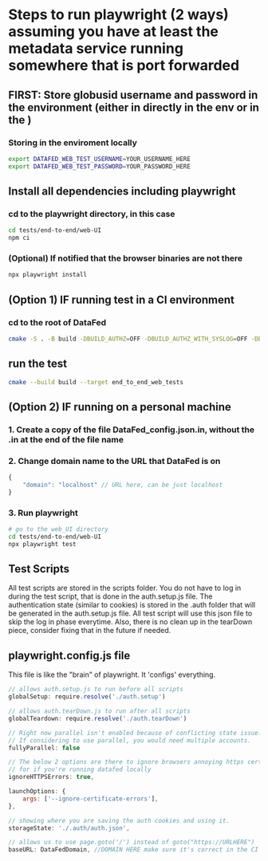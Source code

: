 # Steps to run playwright (2 ways) assuming you have at least the metadata service running somewhere that is port forwarded

## FIRST: Store globusid username and password in the environment (either in directly in the env or in the )

### Storing in the enviroment locally

```bash
export DATAFED_WEB_TEST_USERNAME=YOUR_USERNAME_HERE
export DATAFED_WEB_TEST_PASSWORD=YOUR_PASSWORD_HERE
```

## Install all dependencies including playwright

### cd to the playwright directory, in this case

```bash
cd tests/end-to-end/web-UI
npm ci
```

### (Optional) If notified that the browser binaries are not there

```bash
npx playwright install
```

## (Option 1) IF running test in a CI environment

### cd to the root of DataFed

```bash
cmake -S . -B build -DBUILD_AUTHZ=OFF -DBUILD_AUTHZ_WITH_SYSLOG=OFF -DBUILD_CORE_SERVER=OFF -DBUILD_COMMON=OFF -DBUILD_DOCS=OFF -DBUILD_FOXX=OFF -DBUILD_REPO_SERVER=OFF -DBUILD_PYTHON_CLIENT=OFF -DBUILD_TESTS=ON -DENABLE_UNIT_TESTS=OFF -DENABLE_END_TO_END_WEB_TESTS=ON
```

## run the test

```bash
cmake --build build --target end_to_end_web_tests
```

## (Option 2) IF running on a personal machine

### 1. Create a copy of the file DataFed_config.json.in, without the .in at the end of the file name

### 2. Change domain name to the URL that DataFed is on

```javascript
{
    "domain": "localhost" // URL here, can be just localhost
}
```

### 3. Run playwright

```bash
# go to the web_UI directory
cd tests/end-to-end/web-UI
npx playwright test
```

## Test Scripts

All test scripts are stored in the scripts folder. You do not have to log in during the test script, that is done in the auth.setup.js file. The authentication state (similar to cookies) is stored in the .auth folder that will be generated in the auth.setup.js file. All test script will use this json file to skip the log in phase everytime. Also, there is no clean up in the tearDown piece, consider fixing that in the future if needed.

## playwright.config.js file

This file is like the "brain" of playwright. It 'configs' everything.

```javascript
// allows auth.setup.js to run before all scripts
globalSetup: require.resolve('./auth.setup')

// allows auth.tearDown.js to run after all scripts
globalTeardown: require.resolve('./auth.tearDown')

// Right now parallel isn't enabled because of conflicting state issue.
// If considering to use parallel, you would need multiple accounts.
fullyParallel: false

// The below 2 options are there to ignore browsers annoying https certificates, aka to bypass the "ArE YoU SuRe YoU WaNt To oPeN ThIs".
// for if you're running datafed locally
ignoreHTTPSErrors: true,

launchOptions: {
    args: ['--ignore-certificate-errors'],
},

// showing where you are saving the auth cookies and using it.
storageState: './.auth/auth.json',

// allows us to use page.goto('/') instead of goto("https://URLHERE")
baseURL: DataFedDomain, //DOMAIN HERE make sure it's correct in the CI pipeline
```